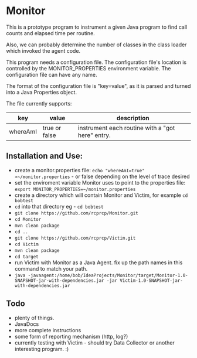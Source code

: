 # **Monitor**

This is a prototype program to instrument a given Java program to find call counts
and elapsed time per routine. 

Also, we can probably determine the number of classes in the class loader which invoked the agent code.

This program needs a configuration file.  The configuration file's location is controlled by the
MONITOR_PROPERTIES environment variable.  The configuration file can have any name.  

The format of the configuration file is "key=value", as it is parsed and 
turned into a Java Properties object. 

The file currently supports:

|key|value|description|
|---|---|---| 
whereAmI|true or false|instrument each routine with a "got here" entry.

## **Installation and Use:** 
* create a monitor.properties file: `echo "whereAmI=true" >~/monitor.properties` - or false depending on the level of trace desired
* set the enviroment variable Monitor uses to point to the properties file: `export MONITOR_PROPERTIES=~/monitor.properties`
* create a directory which will contain Monitor and Victim, for example `cd bobtest`
* `cd` into that directory eg - `cd bobtest`
* `git clone https://github.com/rcprcp/Monitor.git`
* `cd Monitor`
* `mvn clean package`
* `cd ..`
* `git clone https://github.com/rcprcp/Victim.git`
* `cd Victim`
* `mvn clean package`
* `cd target`
* run Victim with Monitor as a Java Agent.  fix up the path names in this command to match your path. 
* `java -javaagent:/home/bob/IdeaProjects/Monitor/target/Monitor-1.0-SNAPSHOT-jar-with-dependencies.jar -jar Victim-1.0-SNAPSHOT-jar-with-dependencies.jar`



## **Todo**
* plenty of things.
* JavaDocs
* more complete instructions
* some form of reporting mechanism (http, log?)
* currently testing with Victim - should try Data Collector or another interesting program.  :)



